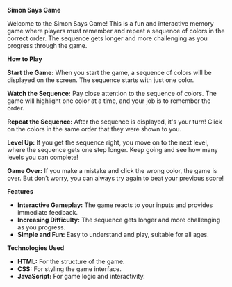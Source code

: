 **Simon Says Game**

Welcome to the Simon Says Game! This is a fun and interactive memory game where players must remember and repeat a sequence of colors in the correct order. The sequence gets longer and more challenging as you 
progress through the game.

**How to Play**

**Start the Game:**
When you start the game, a sequence of colors will be displayed on the screen. The sequence starts with just one color.

**Watch the Sequence:**
Pay close attention to the sequence of colors. The game will highlight one color at a time, and your job is to remember the order.

**Repeat the Sequence:**
After the sequence is displayed, it's your turn! Click on the colors in the same order that they were shown to you.

**Level Up:**
If you get the sequence right, you move on to the next level, where the sequence gets one step longer. Keep going and see how many levels you can complete!

**Game Over:**
If you make a mistake and click the wrong color, the game is over. But don’t worry, you can always try again to beat your previous score!

**Features**
- **Interactive Gameplay:** The game reacts to your inputs and provides immediate feedback.
- **Increasing Difficulty:** The sequence gets longer and more challenging as you progress.
- **Simple and Fun:** Easy to understand and play, suitable for all ages.

**Technologies Used**

- **HTML:** For the structure of the game.
- **CSS:** For styling the game interface.
- **JavaScript:** For game logic and interactivity.
